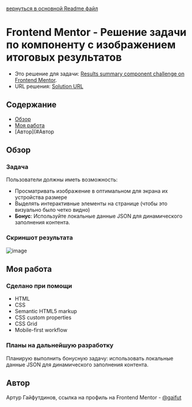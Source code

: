 [вернуться в основной Readme файл](https://github.com/gaifut/Frontendmentor-2-Results-summary-component)

# Frontend Mentor - Решение задачи по компоненту с изображением итоговых результатов
- Это решение для задачи: [Results summary component challenge on Frontend Mentor](https://www.frontendmentor.io/challenges/results-summary-component-CE_K6s0maV).
- URL решения: [Solution URL](https://gaifut.github.io/11Frontendmentor-2/)

## Содержание
- [Обзор](#Обзор)
- [Моя работа](#Моя-работа)
- [Автор](#Автор

## Обзор
### Задача
Пользователи должны иметь возможность:

- Просматривать изображение в оптимальном для экрана их устройства размере
- Выделять интерактивные элементы на странице (чтобы это визуально было четко видно)
- **Бонус**: Используйте локальные данные JSON для динамического заполнения контента.

### Скриншот результата
![image](https://github.com/gaifut/Frontendmentor-2-Results-summary-component/assets/113767276/4cdbc874-06e5-4682-b8c9-7a89f9ce1b5d)


## Моя работа
### Сделано при помощи
- HTML
- CSS
- Semantic HTML5 markup
- CSS custom properties
- CSS Grid
- Mobile-first workflow

### Планы на дальнейшую разработку
Планирую выполнить бонусную задачу: использовать локальные данные JSON для динамического заполнения контента.

## Автор
Артур Гайфутдинов, ссылка на профиль на Frontend Mentor - [@gaifut](https://www.frontendmentor.io/profile/gaifut)

